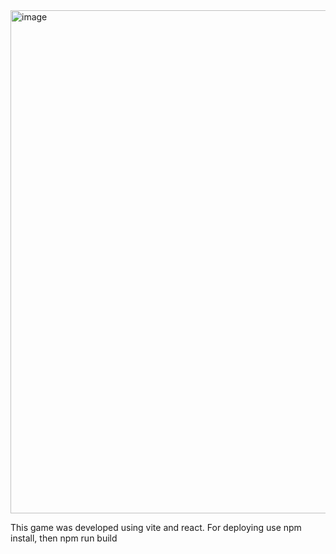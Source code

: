 <img width="1094" height="805" alt="image" src="https://github.com/user-attachments/assets/a345e4a7-d924-4e44-9bbe-21a893799b08" />

This game was developed using vite and react.
For deploying use npm install, then npm run build
